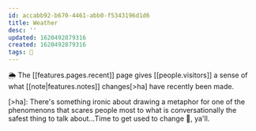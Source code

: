 ```yaml
---
id: accabb92-b670-4461-abb0-f5343196d1d6
title: Weather
desc: ''
updated: 1620492879316
created: 1620492879316
tags: 🌿
---
```


🌦 The [[features.pages.recent]] page gives [[people.visitors]] a sense of what [[note|features.notes]] changes[>ha] have recently been made. 

[>ha]: There's something ironic about drawing a metaphor for one of the phenomenons that scares people most to what is conversationally the safest thing to talk about...Time to get used to change 👛, ya'll. 
